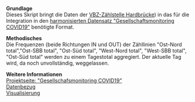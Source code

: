 
**Grundlage** <br>
Dieses Skript bringt die Daten der [VBZ-Zählstelle Hardbrücke](https://data.stadt-zuerich.ch/dataset/vbz_frequenzen_hardbruecke)) in das für die Integration in den [harmonisierten Datensatz "Gesellschaftsmonitoring COVID19"](https://raw.githubusercontent.com/statistikZH/covid19monitoring/master/covid19socialmonitoring.csv) benötigte Format. 

**Methodisches**<br>
Die Frequenzen (beide Richtungen IN und OUT) der Zähllinien "Ost-Nord total","Ost-SBB total", "Ost-Süd total", "West-Nord total", "West-SBB total",  "Ost-Süd total" werden zu einem Tagestotal aggregiert. Der aktuelle Tag wird, da noch unvollständig, weggelassen.

**Weitere Informationen** <br>
[Projektseite: "Gesellschafsmonitoring COVID19"](https://github.com/statistikZH/covid19monitoring) <br>
[Datenbezug](https://www.web.statistik.zh.ch/covid19_indikatoren_uebersicht/#/) <br>
[Visualisierung](https://www.web.statistik.zh.ch/cms_vis/covid19_indikatoren/) <br>






